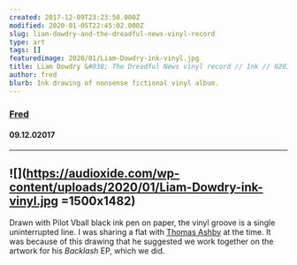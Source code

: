 ```yaml
---
created: 2017-12-09T23:23:50.000Z
modified: 2020-01-05T22:45:02.000Z
slug: liam-dowdry-and-the-dreadful-news-vinyl-record
type: art
tags: []
featuredimage: 2020/01/Liam-Dowdry-ink-vinyl.jpg
title: Liam Dowdry &#038; The Dreadful News vinyl record // Ink // 02017
author: fred
blurb: Ink drawing of nonsense fictional vinyl album.
---
```

### [Fred](<https://twitter.com/thewhalelines>)
#### 09\.12.02017
------

![](<https://audioxide.com/wp-content/uploads/2020/01/Liam-Dowdry-ink-vinyl.jpg> =1500x1482)
------
Drawn with Pilot Vball black ink pen on paper, the vinyl groove is a single uninterrupted line. I was sharing a flat with [Thomas Ashby](<https://audioxide.com/interviews/thomas-ashby/>) at the time. It was because of this drawing that he suggested we work together on the artwork for his *Backlash* EP, which we did.